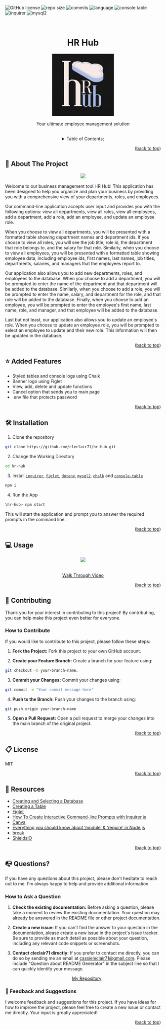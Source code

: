   ![GitHub license](https://img.shields.io/badge/license-MIT-pink.svg)
  ![repo size](https://img.shields.io/github/repo-size/cleclair71/hr-hub?color=yellow)
  ![commits](https://img.shields.io/github/commit-activity/m/cleclair71/hr-hub/main)
  ![language](https://img.shields.io/github/languages/top/cleclair71/hr-hub)
  ![console.table](https://img.shields.io/github/package-json/dependency-version/cleclair71/hr-hub/console.table)
  ![inquirer](https://img.shields.io/github/package-json/dependency-version/cleclair71/hr-hub/inquirer?color=lime)
  ![mysql2](https://img.shields.io/github/package-json/dependency-version/cleclair71/hr-hub/mysql2?color=orange)

  <a name="readme-top"></a>
 <br />
 <div align="center">
 <h1 align="center">HR Hub</h1>
    <a href="https://github.com/cleclair71/hr-hub">
     <img src="/assets/img/hrhub.jpg" alt="Logo" height="200">
   </a>
    <p align="center">
      Your ultimate employee management solution
    </p>
  
<br />
<details><summary>Table of Contents;</summary>

* [About the Project](#description) 

* [Added Features](#features)
 
* [Installation](#installation)
 
* [Usage](#usage) 

* [Contributing](#contributing)

* [Resources](#resources)
 
* [license](#license)

* [Questions](#questions)

</details>
</div>

<p align="right">(<a href="#readme-top">back to top</a>)</p>

<a name="description"></a>
## :rocket: About The Project
<p align="center">
  <img src="assets\Capture.JPG"/>
</p>

Welcome to our business management tool HR Hub! This application has been designed to help you organize and plan your business by providing you with a comprehensive view of your departments, roles, and employees.

Our command-line application accepts user input and provides you with the following options: view all departments, view all roles, view all employees, add a department, add a role, add an employee, and update an employee role.

When you choose to view all departments, you will be presented with a formatted table showing department names and department ids. If you choose to view all roles, you will see the job title, role id, the department that role belongs to, and the salary for that role. Similarly, when you choose to view all employees, you will be presented with a formatted table showing employee data, including employee ids, first names, last names, job titles, departments, salaries, and managers that the employees report to.

Our application also allows you to add new departments, roles, and employees to the database. When you choose to add a department, you will be prompted to enter the name of the department and that department will be added to the database. Similarly, when you choose to add a role, you will be prompted to enter the name, salary, and department for the role, and that role will be added to the database. Finally, when you choose to add an employee, you will be prompted to enter the employee's first name, last name, role, and manager, and that employee will be added to the database.

Last but not least, our application also allows you to update an employee's role. When you choose to update an employee role, you will be prompted to select an employee to update and their new role. This information will then be updated in the database.

<p align="right">(<a href="#readme-top">back to top</a>)</p>


<a name="features"></a>

## :star: Added Features

 - Styled tables and console logs using Chalk
 - Banner logo using Figlet
 - View, add, delete and update functions
 - Cancel option that sends you to main page
 - .env file that protects password

<p align="right">(<a href="#readme-top">back to top</a>)</p>

<a name="installation"></a>

## :hammer_and_wrench: Installation

1. Clone the repository 

```bash
git clone https://github.com/cleclair71/hr-hub.git
```
2. Change the Working Directory

```bash
cd hr-hub
```
3. Install [`inquirer`](https://www.npmjs.com/package/inquirer), [`figlet`](https://www.npmjs.com/search?q=figlet), [`dotenv`](https://www.npmjs.com/package/dotenv), [`mysql2`](https://www.npmjs.com/package/mysql2), [`chalk`](https://www.npmjs.com/package/chalk) and [`console.table`](https://www.npmjs.com/package/console.table)

```bash
npm i
```
4. Run the App

```bash
\hr-hub> npm start
```

This will start the application and prompt you to answer the required prompts in the command line. 
 


<p align="right">(<a href="#readme-top">back to top</a>)</p>

  <a name="usage"></a>

## :computer: Usage

<div align="center">
     <img src="assets\app.gif">
   </div>
   <br />
   <p align="center"> 
   <a href="https://drive.google.com/file/d/1oZJElx4QXzcGZlfQwMoUEVd9D6Ld_YKO/view?usp=sharing">Walk Through Video</a>
   </p>

<p align="right">(<a href="#readme-top">back to top</a>)</p>
  

 <a name="contributing"></a>

## :handshake: Contributing

Thank you for your interest in contributing to this project! By contributing, you can help make this project even better for everyone.

### How to Contribute

If you would like to contribute to this project, please follow these steps:
      
1. **Fork the Project:** Fork this project to your own GitHub account.

2. **Create your Feature Branch:** Create a branch for your feature using:
```bash 
git checkout -b your-branch-name.
```
3. **Commit your Changes:** Commit your changes using:
```bash 
git commit -m "Your commit message here"
```
4. **Push to the Branch:** Push your changes to the branch using:
```bash 
git push origin your-branch-name
```
5. **Open a Pull Request:** Open a pull request to merge your changes into the main branch of the original project.

<p align="right">(<a href="#readme-top">back to top</a>)</p>


<a name="license"></a>

## :clipboard: License
MIT
  
<p align="right">(<a href="#readme-top">back to top</a>)</p>

<a name="resources"></a>
## :mag_right: Resources

* [Creating and Selecting a Database](https://dev.mysql.com/doc/refman/8.0/en/creating-database.html)
* [Creating a Table](https://dev.mysql.com/doc/refman/8.0/en/creating-tables.html)
* [Figlet](https://www.npmjs.com/package/figlet)
* [How To Create Interactive Command-line Prompts with Inquirer.js](https://www.digitalocean.com/community/tutorials/nodejs-interactive-command-line-prompts)
* [Canva](https://www.canva.com/)
* [Everything you should know about ‘module’ & ‘require’ in Node.js](https://www.freecodecamp.org/news/require-module-in-node-js-everything-about-module-require-ccccd3ad383/)
* [break](https://developer.mozilla.org/en-US/docs/Web/JavaScript/Reference/Statements/break)
* [ShieldsIO](https://shields.io/category/funding)

<p align="right">(<a href="#readme-top">back to top</a>)</p>

<a name="questions"></a>

## :mailbox_with_no_mail: Questions?

If you have any questions about this project, please don't hesitate to reach out to me. I'm always happy to help and provide additional information.

### How to Ask a Question

1. **Check the existing documentation:** Before asking a question, please take a moment to review the existing documentation. Your question may already be answered in the README file or other project documentation.

2. **Create a new issue:** If you can't find the answer to your question in the documentation, please create a new issue in the project's issue tracker. Be sure to provide as much detail as possible about your question, including any relevant code snippets or screenshots.

3. **Contact cleclair71 directly:** If you prefer to contact me directly, you can do so by sending me an email at cassieleclair71@gmail.com. Please include "Question about README Generator" in the subject line so that I can quickly identify your message.

   <p align="center"> 
   <a href="https://github.com/cleclair71/hr-hub">My Repository</a>
   </p>
   
### :pray: Feedback and Suggestions

I welcome feedback and suggestions for this project. If you have ideas for how to improve the project, please feel free to create a new issue or contact me directly. Your input is greatly appreciated!
 
  <p align="right">(<a href="#readme-top">back to top</a>)</p>
 
